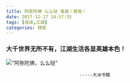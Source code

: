 ```yaml
---
title: 阿弥陀佛 么么哒 善哉！善哉！
date: 2017-12-27 14:57:55
tags: [阅读,江湖]
categories: 随笔
---
```

### 大千世界无所不有，江湖生活各显英雄本色！
 ![“阿弥陀佛，么么哒”](/images/emtuof.jpg)
 <!-- more-->
                                -----大冰书籍

